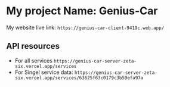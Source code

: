 # My project Name: Genius-Car

My website live link: `https://genius-car-client-9419c.web.app/`

## API resources 

* For all services `https://genius-car-server-zeta-six.vercel.app/services`
* For Singel service data: `https://genius-car-server-zeta-six.vercel.app/services/63625f63c0179c3b59efa97a`

